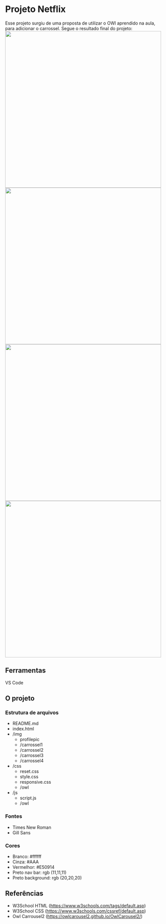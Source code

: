 # Projeto Netflix

Esse projeto surgiu de uma proposta de  utilizar o OWl aprendido na aula, para adicionar o carrossel. Segue o resultado final do projeto: <br>
<img src="https://user-images.githubusercontent.com/97403639/162554650-1429f6b8-d1de-48d7-bb7c-e11311d004e8.png" width="500px">
<img src="https://user-images.githubusercontent.com/97403639/162554677-2492f3f5-4367-45cc-ad41-ff9f47c79661.png" width="500px"> <br>
<img src="https://user-images.githubusercontent.com/97403639/162554685-875d3a74-fc5b-4a2b-9804-6426fd8e965e.png" width="500px">
<img src="https://user-images.githubusercontent.com/97403639/162554687-21f4eef0-0840-4711-860c-f9982374e8c4.png" width="500px">

## Ferramentas

VS Code

## O projeto

### Estrutura de arquivos

- README.md
- index.html
- /img
    - profilepic
    - /carrossel1
    - /carrossel2
    - /carrossel3
    - /carrossel4
- /css
    - reset.css
    - style.css
    - responsive.css
    - /owl
- /js
    - script.js
    - /owl

### Fontes

- Times New Roman
- Gill Sans

### Cores

- Branco: #ffffff
- Cinza: #AAA
- Vermelhor: #E50914
- Preto nav bar: rgb (11,11,11)
- Preto background: rgb (20,20,20)

## Referências

- W3School HTML (https://www.w3schools.com/tags/default.asp)
- W3School CSS (https://www.w3schools.com/cssref/default.asp)
- Owl Carrousel2 (https://owlcarousel2.github.io/OwlCarousel2/)
